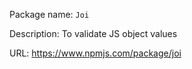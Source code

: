 Package name: `Joi`

Description: To validate JS object values

URL: https://www.npmjs.com/package/joi
